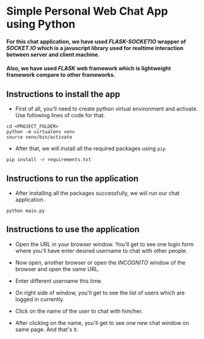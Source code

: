 # Simple Personal Web Chat App using Python

#### For this chat application, we have used *FLASK-SOCKETIO* wrapper of *SOCKET.IO* which is a javascript library used for realtime interaction between server and client machine.

#### Also, we have used *FLASK* web framework which is lightweight framework compare to other frameworks.

## Instructions to install the app ##

* First of all, you'll need to create python virtual environment and activate. Use following lines of code for that.

```
cd <PROJECT_FOLDER>
python -m virtualenv venv
source venv/bin/activate
```

* After that, we will install all the required packages using `pip`

```
pip install -r requirements.txt
```

## Instructions to run the application

* After installing all the packages successfully, we wiil run our chat application.

```
python main.py
```

## Instructions to use the application

* Open the URL in your browser window. You'll get to see one login form where you'll have enter desired username to chat with other people.

* Now open, another browser or open the *INCOGNITO* window of the browser and open the same URL.

* Enter different username this time. 

* On right side of window, you'll get to see the list of users which are logged in currently.

* Click on the name of the user to chat with him/her.

* After clicking on the name, you'll get to see one new chat window on same page. And that's it.
